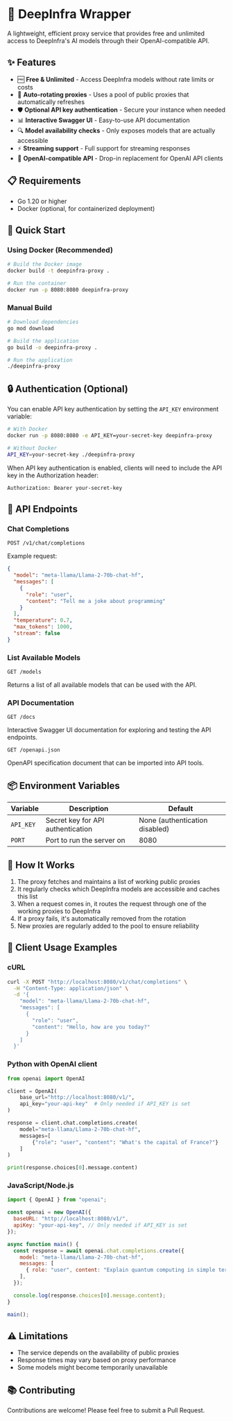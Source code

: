 # 🚀 DeepInfra Wrapper

A lightweight, efficient proxy service that provides free and unlimited access to DeepInfra's AI models through their OpenAI-compatible API.

## ✨ Features

- 🆓 **Free & Unlimited** - Access DeepInfra models without rate limits or costs
- 🔄 **Auto-rotating proxies** - Uses a pool of public proxies that automatically refreshes
- 🛡️ **Optional API key authentication** - Secure your instance when needed
- 📊 **Interactive Swagger UI** - Easy-to-use API documentation
- 🔍 **Model availability checks** - Only exposes models that are actually accessible
- ⚡ **Streaming support** - Full support for streaming responses
- 🔄 **OpenAI-compatible API** - Drop-in replacement for OpenAI API clients

## 📋 Requirements

- Go 1.20 or higher
- Docker (optional, for containerized deployment)

## 🚀 Quick Start

### Using Docker (Recommended)

```bash
# Build the Docker image
docker build -t deepinfra-proxy .

# Run the container
docker run -p 8080:8080 deepinfra-proxy
```

### Manual Build

```bash
# Download dependencies
go mod download

# Build the application
go build -o deepinfra-proxy .

# Run the application
./deepinfra-proxy
```

## 🔒 Authentication (Optional)

You can enable API key authentication by setting the `API_KEY` environment variable:

```bash
# With Docker
docker run -p 8080:8080 -e API_KEY=your-secret-key deepinfra-proxy

# Without Docker
API_KEY=your-secret-key ./deepinfra-proxy
```

When API key authentication is enabled, clients will need to include the API key in the Authorization header:

```
Authorization: Bearer your-secret-key
```

## 🔌 API Endpoints

### Chat Completions

```
POST /v1/chat/completions
```

Example request:

```json
{
  "model": "meta-llama/Llama-2-70b-chat-hf",
  "messages": [
    {
      "role": "user",
      "content": "Tell me a joke about programming"
    }
  ],
  "temperature": 0.7,
  "max_tokens": 1000,
  "stream": false
}
```

### List Available Models

```
GET /models
```

Returns a list of all available models that can be used with the API.

### API Documentation

```
GET /docs
```

Interactive Swagger UI documentation for exploring and testing the API endpoints.

```
GET /openapi.json
```

OpenAPI specification document that can be imported into API tools.

## 📦 Environment Variables

| Variable | Description | Default |
|----------|-------------|---------|
| `API_KEY` | Secret key for API authentication | None (authentication disabled) |
| `PORT` | Port to run the server on | 8080 |

## 🔄 How It Works

1. The proxy fetches and maintains a list of working public proxies
2. It regularly checks which DeepInfra models are accessible and caches this list
3. When a request comes in, it routes the request through one of the working proxies to DeepInfra
4. If a proxy fails, it's automatically removed from the rotation
5. New proxies are regularly added to the pool to ensure reliability

## 📝 Client Usage Examples

### cURL

```bash
curl -X POST "http://localhost:8080/v1/chat/completions" \
  -H "Content-Type: application/json" \
  -d '{
    "model": "meta-llama/Llama-2-70b-chat-hf",
    "messages": [
      {
        "role": "user",
        "content": "Hello, how are you today?"
      }
    ]
  }'
```

### Python with OpenAI client

```python
from openai import OpenAI

client = OpenAI(
    base_url="http://localhost:8080/v1/",
    api_key="your-api-key"  # Only needed if API_KEY is set
)

response = client.chat.completions.create(
    model="meta-llama/Llama-2-70b-chat-hf",
    messages=[
        {"role": "user", "content": "What's the capital of France?"}
    ]
)

print(response.choices[0].message.content)
```

### JavaScript/Node.js

```javascript
import { OpenAI } from "openai";

const openai = new OpenAI({
  baseURL: "http://localhost:8080/v1/",
  apiKey: "your-api-key", // Only needed if API_KEY is set
});

async function main() {
  const response = await openai.chat.completions.create({
    model: "meta-llama/Llama-2-70b-chat-hf",
    messages: [
      { role: "user", content: "Explain quantum computing in simple terms" }
    ],
  });

  console.log(response.choices[0].message.content);
}

main();
```

## ⚠️ Limitations

- The service depends on the availability of public proxies
- Response times may vary based on proxy performance
- Some models might become temporarily unavailable

## 📚 Contributing

Contributions are welcome! Please feel free to submit a Pull Request.